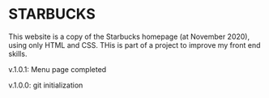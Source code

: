 # STARBUCKS

This website is a copy of the Starbucks homepage (at November 2020), using only HTML and CSS.
THis is part of a project to improve my front end skills.


v.1.0.1: Menu page completed

v.1.0.0: git initialization